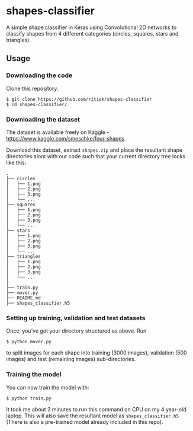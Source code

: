# shapes-classifier

A simple shape classifier in Keras using Convolutional 2D networks to classify
shapes from 4 different categories (circles, squares, stars and triangles).

## Usage

### Downloading the code

Clone this repository.

```
$ git clone https://github.com/ritiek/shapes-classifier
$ cd shapes-classifier/
```

### Downloading the dataset

The dataset is available freely on Kaggle - https://www.kaggle.com/smeschke/four-shapes.

Download this dataset, extract `shapes.zip` and place the resultant shape
directories alont with our code such that your current directory tree looks like this:

```
.
├── circles
│   ├── 1.png
│   ├── 2.png
│   ├── 3.png
│   └── ...
├── squares
│   ├── 1.png
│   ├── 2.png
│   ├── 3.png
│   └── ...
├── stars
│   ├── 1.png
│   ├── 2.png
│   ├── 3.png
│   └── ...
├── triangles
│   ├── 1.png
│   ├── 2.png
│   ├── 3.png
│   └── ...
│
├── train.py
├── mover.py
├── README.md
├── shapes_classifier.h5
```

### Setting up training, validation and test datasets

Once, you've got your directory structured as above. Run
```
$ python mover.py
```
to split images for each shape into training (3000 images), validation (500 images)
and test (remaining images) sub-directories.

### Training the model

You can now train the model with:
```
$ python train.py
```

It took me about 2 minutes to run this command on CPU on my 4 year-old laptop. This will
also save the resultant model as `shapes_classifier.h5` (There is also a
pre-trained model already included in this repo).
